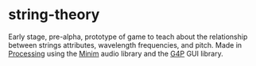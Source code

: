 string-theory
=============

Early stage, pre-alpha, prototype of game to teach about the relationship between strings attributes, wavelength frequencies, and pitch. Made in [Processing](https://www.processing.org/) using the [Minim](http://code.compartmental.net/tools/minim/) audio library and the [G4P](http://www.lagers.org.uk/g4p/) GUI library.
